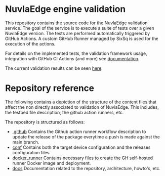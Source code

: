 # NuvlaEdge engine validation

This repository contains the source code for the NuvlaEdge validation service.
The goal of the service is to execute a suite of tests over a given NuvlaEdge
version. The tests are performed automatically triggered by GitHub Actions. A
custom GitHub Runner managed by SixSq is used for the execution of the actions.

For details on the implemented tests, the validation framework usage, integration 
with GitHub CI Actions (and more) see [documentation](docs/README.md).

The current validation results can be seen [here](RESULTS.md).

# Repository reference

The following contains a depiction of the structure of the content files that
affect the non directly associated to validation of NuvlaEdge. This includes,
the testbed file description, the github action runners, etc. 

The repository is structured as follows:

* [.github](/.github) Contains the Github action runner workflow description to
  update the release of the package everytime a push is made against the main
  branch.
* [conf](/conf) Contains both the target device configuration and the releases
  configuration files
* [docker_runner](/docker_runner) Contains necessary files to create the GH
  self-hosted runner Docker image and deployment.
* [docs](/docs) Documentation related to the repository, architecture, howto's, 
  etc.
